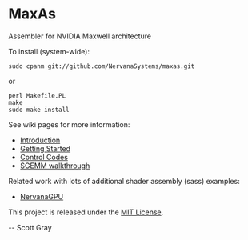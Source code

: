 # MaxAs

Assembler for NVIDIA Maxwell architecture

To install (system-wide):

    sudo cpanm git://github.com/NervanaSystems/maxas.git

or

    perl Makefile.PL
    make
    sudo make install


See wiki pages for more information:

- [Introduction](Introduction.md)
- [Getting Started](Getting-Started.md)
- [Control Codes](Control-Codes.md)
- [SGEMM walkthrough](SGEMM.md)

Related work with lots of additional shader assembly (sass) examples:

- [NervanaGPU](https://github.com/gpuocelot/nervanagpu)

This project is released under the [MIT License](http://opensource.org/licenses/MIT).

-- Scott Gray
